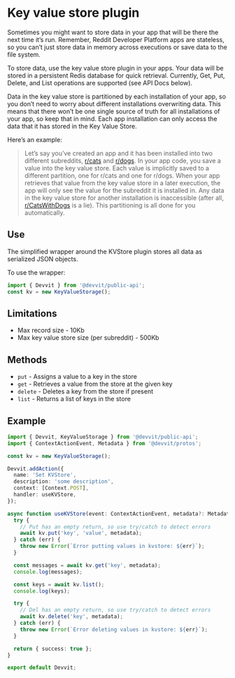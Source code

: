 # Key value store plugin

Sometimes you might want to store data in your app that will be there the next time it’s run.
Remember, Reddit Developer Platform apps are stateless, so you can’t just store data in memory across
executions or save data to the file system.

To store data, use the key value store plugin in your apps. Your data will be stored in a
persistent Redis database for quick retrieval. Currently, Get, Put, Delete, and List operations
are supported (see API Docs below).

Data in the key value store is partitioned by each installation of your app, so you don’t need to
worry about different installations overwriting data. This means that there won’t be one single
source of truth for all installations of your app, so keep that in mind. Each app installation can
only access the data that it has stored in the Key Value Store.

Here’s an example:

> Let’s say you’ve created an app and it has been installed into two different subreddits,
> [r/cats](https://www.reddit.com/r/cats) and [r/dogs](https://www.reddit.com/r/dogs). In your app
> code, you save a value into the key value store. Each value is implicitly saved to a different
> partition, one for r/cats and one for r/dogs. When your app retrieves that value from the key value
> store in a later execution, the app will only see the value for the subreddit it is installed in.
> Any data in the key value store for another installation is inaccessible (after all,
> [r/CatsWithDogs](https://www.reddit.com/r/catswithdogs) is a lie). This partitioning is all done
> for you automatically.

## Use

The simplified wrapper around the KVStore plugin stores all data as serialized JSON objects.

To use the wrapper:

```ts
import { Devvit } from '@devvit/public-api';
const kv = new KeyValueStorage();
```

## Limitations

- Max record size - 10Kb
- Max key value store size (per subreddit) - 500Kb

## Methods

- `put` - Assigns a value to a key in the store
- `get` - Retrieves a value from the store at the given key
- `delete` - Deletes a key from the store if present
- `list` - Returns a list of keys in the store

## Example

```ts
import { Devvit, KeyValueStorage } from '@devvit/public-api';
import { ContextActionEvent, Metadata } from '@devvit/protos';

const kv = new KeyValueStorage();

Devvit.addAction({
  name: 'Set KVStore',
  description: 'some description',
  context: [Context.POST],
  handler: useKVStore,
});

async function useKVStore(event: ContextActionEvent, metadata?: Metadata) {
  try {
    // Put has an empty return, so use try/catch to detect errors
    await kv.put('key', 'value', metadata);
  } catch (err) {
    throw new Error(`Error putting values in kvstore: ${err}`);
  }

  const messages = await kv.get('key', metadata);
  console.log(messages);

  const keys = await kv.list();
  console.log(keys);

  try {
    // Del has an empty return, so use try/catch to detect errors
    await kv.delete('key', metadata);
  } catch (err) {
    throw new Error(`Error deleting values in kvstore: ${err}`);
  }

  return { success: true };
}

export default Devvit;
```
